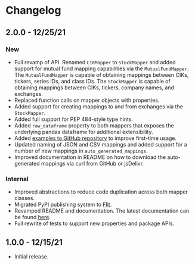 # Changelog

## 2.0.0 - 12/25/21

### New

- Full revamp of API. Renamed `CIKMapper` to `StockMapper` and added support for mutual fund mapping capabilities via the `MutualFundMapper`. The `MutualFundMapper` is capable of obtaining mappings between CIKs, tickers, series IDs, and class IDs. The `StockMapper` is capable of obtaining mappings between CIKs, tickers, company names, and exchanges.
- Replaced function calls on mapper objects with properties.
- Added support for creating mappings to and from exchanges via the `StockMapper`.
- Added full support for PEP 484-style type hints.
- Added `raw_dataframe` property to both mappers that exposes the underlying pandas dataframe for additional extensibility.
- Added [examples to GitHub repository](https://github.com/jadchaar/sec-cik-mapper/tree/main/examples) to improve first-time usage.
- Updated naming of JSON and CSV mappings and added support for a number of new mappings in `auto_generated_mappings`.
- Improved documentation in README on how to download the auto-generated mappings via curl from GitHub or jsDelivr.

### Internal

- Improved abstractions to reduce code duplication across both mapper classes.
- Migrated PyPI publishing system to [Flit](https://flit.readthedocs.io/).
- Revamped README and documentation. The latest documentation can be found [here](https://sec-cik-mapper.readthedocs.io).
- Full rewrite of tests to support new properties and package APIs.

## 1.0.0 - 12/15/21

- Initial release.
